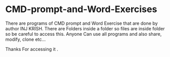 # CMD-prompt-and-Word-Exercises
There are programs of CMD prompt and Word Exercise that are done by author INJ KRISH. 
There are Folders inside a folder so files are inside folder so be careful to access this. 
Anyone Can use all programs and also share, modify, clone etc... 

Thanks For accessing it .
